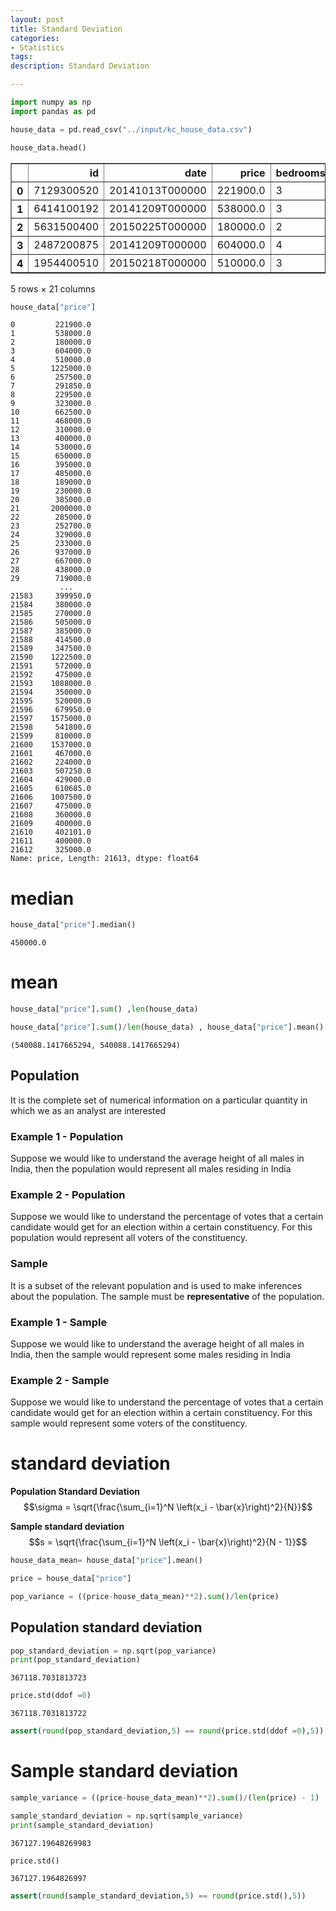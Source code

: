 ```yaml
---
layout: post
title: Standard Deviation
categories: 
- Statistics
tags:
description: Standard Deviation

---   
```


```python
import numpy as np
import pandas as pd
```


```python
house_data = pd.read_csv("../input/kc_house_data.csv")
```


```python
house_data.head()
```




<div>
<style scoped>
    .dataframe tbody tr th:only-of-type {
        vertical-align: middle;
    }

    .dataframe tbody tr th {
        vertical-align: top;
    }

    .dataframe thead th {
        text-align: right;
    }
</style>
<table border="1" class="dataframe">
  <thead>
    <tr style="text-align: right;">
      <th></th>
      <th>id</th>
      <th>date</th>
      <th>price</th>
      <th>bedrooms</th>
      <th>bathrooms</th>
      <th>sqft_living</th>
      <th>sqft_lot</th>
      <th>floors</th>
      <th>waterfront</th>
      <th>view</th>
      <th>...</th>
      <th>grade</th>
      <th>sqft_above</th>
      <th>sqft_basement</th>
      <th>yr_built</th>
      <th>yr_renovated</th>
      <th>zipcode</th>
      <th>lat</th>
      <th>long</th>
      <th>sqft_living15</th>
      <th>sqft_lot15</th>
    </tr>
  </thead>
  <tbody>
    <tr>
      <th>0</th>
      <td>7129300520</td>
      <td>20141013T000000</td>
      <td>221900.0</td>
      <td>3</td>
      <td>1.00</td>
      <td>1180</td>
      <td>5650</td>
      <td>1.0</td>
      <td>0</td>
      <td>0</td>
      <td>...</td>
      <td>7</td>
      <td>1180</td>
      <td>0</td>
      <td>1955</td>
      <td>0</td>
      <td>98178</td>
      <td>47.5112</td>
      <td>-122.257</td>
      <td>1340</td>
      <td>5650</td>
    </tr>
    <tr>
      <th>1</th>
      <td>6414100192</td>
      <td>20141209T000000</td>
      <td>538000.0</td>
      <td>3</td>
      <td>2.25</td>
      <td>2570</td>
      <td>7242</td>
      <td>2.0</td>
      <td>0</td>
      <td>0</td>
      <td>...</td>
      <td>7</td>
      <td>2170</td>
      <td>400</td>
      <td>1951</td>
      <td>1991</td>
      <td>98125</td>
      <td>47.7210</td>
      <td>-122.319</td>
      <td>1690</td>
      <td>7639</td>
    </tr>
    <tr>
      <th>2</th>
      <td>5631500400</td>
      <td>20150225T000000</td>
      <td>180000.0</td>
      <td>2</td>
      <td>1.00</td>
      <td>770</td>
      <td>10000</td>
      <td>1.0</td>
      <td>0</td>
      <td>0</td>
      <td>...</td>
      <td>6</td>
      <td>770</td>
      <td>0</td>
      <td>1933</td>
      <td>0</td>
      <td>98028</td>
      <td>47.7379</td>
      <td>-122.233</td>
      <td>2720</td>
      <td>8062</td>
    </tr>
    <tr>
      <th>3</th>
      <td>2487200875</td>
      <td>20141209T000000</td>
      <td>604000.0</td>
      <td>4</td>
      <td>3.00</td>
      <td>1960</td>
      <td>5000</td>
      <td>1.0</td>
      <td>0</td>
      <td>0</td>
      <td>...</td>
      <td>7</td>
      <td>1050</td>
      <td>910</td>
      <td>1965</td>
      <td>0</td>
      <td>98136</td>
      <td>47.5208</td>
      <td>-122.393</td>
      <td>1360</td>
      <td>5000</td>
    </tr>
    <tr>
      <th>4</th>
      <td>1954400510</td>
      <td>20150218T000000</td>
      <td>510000.0</td>
      <td>3</td>
      <td>2.00</td>
      <td>1680</td>
      <td>8080</td>
      <td>1.0</td>
      <td>0</td>
      <td>0</td>
      <td>...</td>
      <td>8</td>
      <td>1680</td>
      <td>0</td>
      <td>1987</td>
      <td>0</td>
      <td>98074</td>
      <td>47.6168</td>
      <td>-122.045</td>
      <td>1800</td>
      <td>7503</td>
    </tr>
  </tbody>
</table>
<p>5 rows × 21 columns</p>
</div>




```python
house_data["price"]
```




    0         221900.0
    1         538000.0
    2         180000.0
    3         604000.0
    4         510000.0
    5        1225000.0
    6         257500.0
    7         291850.0
    8         229500.0
    9         323000.0
    10        662500.0
    11        468000.0
    12        310000.0
    13        400000.0
    14        530000.0
    15        650000.0
    16        395000.0
    17        485000.0
    18        189000.0
    19        230000.0
    20        385000.0
    21       2000000.0
    22        285000.0
    23        252700.0
    24        329000.0
    25        233000.0
    26        937000.0
    27        667000.0
    28        438000.0
    29        719000.0
               ...    
    21583     399950.0
    21584     380000.0
    21585     270000.0
    21586     505000.0
    21587     385000.0
    21588     414500.0
    21589     347500.0
    21590    1222500.0
    21591     572000.0
    21592     475000.0
    21593    1088000.0
    21594     350000.0
    21595     520000.0
    21596     679950.0
    21597    1575000.0
    21598     541800.0
    21599     810000.0
    21600    1537000.0
    21601     467000.0
    21602     224000.0
    21603     507250.0
    21604     429000.0
    21605     610685.0
    21606    1007500.0
    21607     475000.0
    21608     360000.0
    21609     400000.0
    21610     402101.0
    21611     400000.0
    21612     325000.0
    Name: price, Length: 21613, dtype: float64



# median


```python
house_data["price"].median()
```




    450000.0



# mean


```python
house_data["price"].sum() ,len(house_data)
```


```python
house_data["price"].sum()/len(house_data) , house_data["price"].mean()
```




    (540088.1417665294, 540088.1417665294)



## Population  

It is the complete set of numerical information on a particular quantity in which we as an analyst are interested  

### Example 1 - Population  

Suppose we would like to understand the average height of all males in India, then the population would represent all males residing in India  

### Example 2 - Population  

Suppose we would like to understand the percentage of votes that a certain candidate would get for an election within a certain constituency. For this population would represent  all voters of the constituency.  

### Sample

It is a subset of the relevant population and is used to make inferences about the population. The sample must be **representative** of the population.  

### Example 1 - Sample  

Suppose we would like to understand the average height of all males in India, then the sample would represent some males residing in India  

### Example 2 - Sample  

Suppose we would like to understand the percentage of votes that a certain candidate would get for an election within a certain constituency. For this sample would represent some voters of the constituency.  


# standard deviation

**Population Standard Deviation** $$\sigma = \sqrt{\frac{\sum_{i=1}^N \left(x_i - \bar{x}\right)^2}{N}}$$

**Sample standard deviation** $$s = \sqrt{\frac{\sum_{i=1}^N \left(x_i - \bar{x}\right)^2}{N - 1}}$$


```python
house_data_mean= house_data["price"].mean()
```


```python
price = house_data["price"]
```


```python
pop_variance = ((price-house_data_mean)**2).sum()/len(price)
```

## Population standard deviation


```python
pop_standard_deviation = np.sqrt(pop_variance)
print(pop_standard_deviation)
```

    367118.7031813723
    


```python
price.std(ddof =0)
```




    367118.7031813722




```python
assert(round(pop_standard_deviation,5) == round(price.std(ddof =0),5))
```

# Sample standard deviation


```python
sample_variance = ((price-house_data_mean)**2).sum()/(len(price) - 1)
```


```python
sample_standard_deviation = np.sqrt(sample_variance)
print(sample_standard_deviation)
```

    367127.19648269983
    


```python
price.std()
```




    367127.1964826997




```python
assert(round(sample_standard_deviation,5) == round(price.std(),5))
```


```python

```
